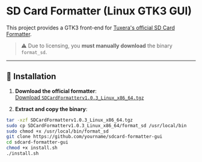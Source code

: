# SD Card Formatter (Linux GTK3 GUI)

This project provides a GTK3 front-end for [Tuxera's official SD Card Formatter](https://www.sdcard.org/downloads/formatter/).  
> ⚠️ Due to licensing, you **must manually download** the binary `format_sd`.

---

## 🔧 Installation

1. **Download the official formatter**:  
   [Download `SDCardFormatterv1.0.3_Linux_x86_64.tgz`](https://www.sdcard.org/downloads/formatter/eula_linux/SDCardFormatterv1.0.3_Linux_x86_64.tgz)

2. **Extract and copy the binary**:
```bash
tar -xzf SDCardFormatterv1.0.3_Linux_x86_64.tgz
sudo cp SDCardFormatterv1.0.3_Linux_x86_64/format_sd /usr/local/bin
sudo chmod +x /usr/local/bin/format_sd
git clone https://github.com/yourname/sdcard-formatter-gui
cd sdcard-formatter-gui
chmod +x install.sh
./install.sh

